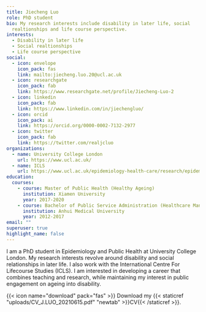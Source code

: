 ```yaml
---
title: Jiecheng Luo
role: PhD student
bio: My research interests include disability in later life, social
  realtionships and life course perspective.
interests:
  - Disability in later life
  - Social realtionships
  - Life course perspective
social:
  - icon: envelope
    icon_pack: fas
    link: mailto:jiecheng.luo.20@ucl.ac.uk
  - icon: researchgate
    icon_pack: fab
    link: https://www.researchgate.net/profile/Jiecheng-Luo-2
  - icon: linkedin
    icon_pack: fab
    link: https://www.linkedin.com/in/jiechengluo/
  - icon: orcid
    icon_pack: ai
    link: https://orcid.org/0000-0002-7132-2977
  - icon: twitter
    icon_pack: fab
    link: https://twitter.com/realjcluo
organizations:
  - name: University College London
    url: https://www.ucl.ac.uk/
  - name: ICLS
    url: https://www.ucl.ac.uk/epidemiology-health-care/research/epidemiology-public-health/research/international-centre-for-lifecourse-studies
education:
  courses:
    - course: Master of Public Health (Healthy Ageing)
      institution: Xiamen University
      year: 2017-2020
    - course: Bachelor of Public Service Administration (Healthcare Management)
      institution: Anhui Medical University
      year: 2012-2017
email: ""
superuser: true
highlight_name: false
---
```

I am a PhD student in Epidemiology and Public Health at University College London. My research interests revolve around disability and social relationships in later life. I also work with the International Centre For Lifecourse Studies (ICLS). I am interested in developing a career that combines teaching and research, while maintaining my interest in public engagement on ageing into disability.

{{< icon name="download" pack="fas" >}} Download my {{< staticref "uploads/CV_J.LUO_20210615.pdf" "newtab" >}}CV{{< /staticref >}}.